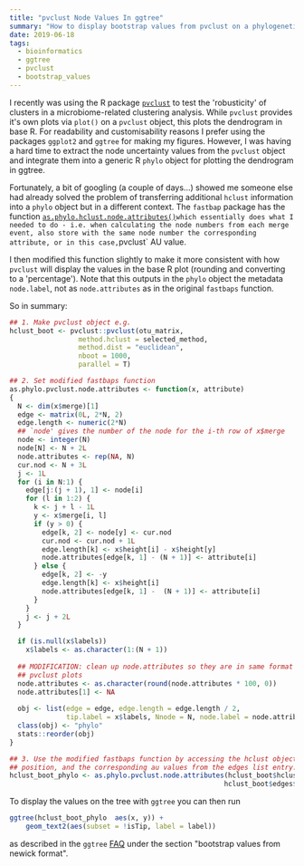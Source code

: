 ```yaml
---
title: "pvclust Node Values In ggtree"
summary: "How to display bootstrap values from pvclust on a phylogenetic tree made in ggtree"
date: 2019-06-18
tags:
  - bioinformatics
  - ggtree
  - pvclust
  - bootstrap_values
---
```


I recently was using the R package [`pvclust`](http://stat.sys.i.kyoto-u.ac.jp/prog/pvclust/) to test the
'robusticity' of clusters in a microbiome-related clustering analysis. While `pvclust` provides it's own plots via `plot()`  on a `pvclust` object, this plots the dendrogram in  base R. For readability and customisability reasons I prefer using the packages `ggplot2` and `ggtree` for making my figures. However, I was having a hard time to extract the node uncertainty values from the `pvclust` object  and integrate them into a generic R `phylo` object for plotting the dendrogram in ggtree.

Fortunately, a bit of googling (a couple of days...) showed me someone else had already solved the problem of transferring additional `hclust` information into a `phylo` object but in a different context. The `fastbap` package has the function [`as.phylo.hclust.node.attributes()`](https://github.com/gtonkinhill/fastbaps/blob/master/R/as.phylo.hclust.node.attributes.R)` which essentially does what I needed to do - i.e. when calculating the node numbers from each merge event, also store with the same node number the corresponding attribute, or in this case, `pvclust` AU value.

I then modified this function slightly to make it more consistent with how `pvclust` will display the values in the base R plot (rounding and converting to a 'percentage'). Note that this outputs in the `phylo` object the metadata `node.label`, not as `node.attributes` as in the original `fastbaps` function.

So in summary:

```r
## 1. Make pvclust object e.g.
hclust_boot <- pvclust::pvclust(otu_matrix,
                 method.hclust = selected_method,
                 method.dist = "euclidean",
                 nboot = 1000,
                 parallel = T)

## 2. Set modified fastbaps function
as.phylo.pvclust.node.attributes <- function(x, attribute)
{
  N <- dim(x$merge)[1]
  edge <- matrix(0L, 2*N, 2)
  edge.length <- numeric(2*N)
  ## `node' gives the number of the node for the i-th row of x$merge
  node <- integer(N)
  node[N] <- N + 2L
  node.attributes <- rep(NA, N)
  cur.nod <- N + 3L
  j <- 1L
  for (i in N:1) {
    edge[j:(j + 1), 1] <- node[i]
    for (l in 1:2) {
      k <- j + l - 1L
      y <- x$merge[i, l]
      if (y > 0) {
        edge[k, 2] <- node[y] <- cur.nod
        cur.nod <- cur.nod + 1L
        edge.length[k] <- x$height[i] - x$height[y]
        node.attributes[edge[k, 1] - (N + 1)] <- attribute[i]
      } else {
        edge[k, 2] <- -y
        edge.length[k] <- x$height[i]
        node.attributes[edge[k, 1] -  (N + 1)] <- attribute[i]
      }
    }
    j <- j + 2L
  }

  if (is.null(x$labels))
    x$labels <- as.character(1:(N + 1))
  
  ## MODIFICATION: clean up node.attributes so they are in same format in 
  ## pvclust plots
  node.attributes <- as.character(round(node.attributes * 100, 0))
  node.attributes[1] <- NA
  
  obj <- list(edge = edge, edge.length = edge.length / 2,
              tip.label = x$labels, Nnode = N, node.label = node.attributes)
  class(obj) <- "phylo"
  stats::reorder(obj)
}

## 3. Use the modified fastbaps function by accessing the hclust object in first 
## position, and the corresponding au values from the edges list entry.
hclust_boot_phylo <- as.phylo.pvclust.node.attributes(hclust_boot$hclust, 
                                                     hclust_boot$edges$au)

```

To display the values on the tree with `ggtree` you can then run

```r
ggtree(hclust_boot_phylo  aes(x, y)) +
    geom_text2(aes(subset = !isTip, label = label)) 
```

as described in the `ggtree` [FAQ](https://guangchuangyu.github.io/software/ggtree/faq/#) under the section "bootstrap values from newick format".
